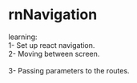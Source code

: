 # rnNavigation
learning: <br>
1- Set up react navigation.<br>
2- Moving between screen.<br>    
3- Passing parameters to the routes.<br>
